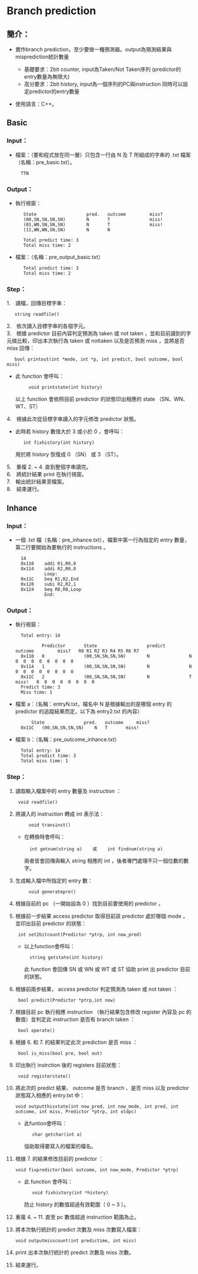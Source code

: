 # Branch prediction
## 簡介：  
* 實作branch prediction，至少要做一種預測器。output為預測結果與misprediction統計數量

    * 基礎要求：2bit counter, input為Taken/Not Taken序列 (predictor的entry數量為無限大)
    * 高分要求：2bit history, input為一個序列的PC與instruction 同時可以設定predictor的entry數量
* 使用語言：C++。


## Basic
### Input：
* 檔案：（要和程式放在同一層）只包含一行由 N 及 T 所組成的字串的 .txt 檔案（名稱：pre_basic.txt）。

        TTN
### Output：  
   * 執行視窗：
            
            State                   pred.   outcome         miss?
            (00,SN,SN,SN,SN)        N       T               miss!
            (01,WN,SN,SN,SN)        N       T               miss!
            (11,WN,WN,SN,SN)        N       N

            Total predict time: 3
            Total miss time: 2
   * 檔案：（名稱：pre_output_basic.txt）
    
            Total predict time: 3
            Total miss time: 2
### Step：  
1.　讀檔，回傳目標字串：

       string readfile() 

2.　依次讀入目標字串的各個字元。  
3.　根據 predictor 目前內容判定預測為 taken 或 not taken ，並和目前讀到的字元做比較，印出本次執行為 taken 或 nottaken 以及是否預測 miss ，並將是否 miss 回傳：

       bool printout(int *mode, int *p, int predict, bool outcome, bool miss) 
    

*  此 function 會呼叫：

 
            void printstate(int history) 
            
    以上 function 會依照目前 predictior 的狀態印出相應的 state （SN、WN、WT、ST）

4.　根據此次從目標字串讀入的字元修改 predictor 狀態。  
*    此時若 history 數值大於 3 或小於 0 ，會呼叫：
    
            int fixhistory(int history) 
        
        用於將 history 恢復成 0 （SN） 或 3 （ST）。  

5.　重複 2. ~ 4. 直到整個字串讀完。  
6.　將統計結果 print 在執行視窗。  
7.　輸出統計結果至檔案。  
8.　結束運行。     
## Inhance
### Input：
* 一個 .txt 檔（名稱：pre_inhance.txt），檔案中第一行為指定的 entry 數量，第二行要開始為要執行的 instructions 。

        14
        0x110    addi R1,R0,0
        0x114    addi R2,R0,0
                 Loop:
        0x11C    beq R1,R2,End
        0x120    subi R2,R2,1
        0x124    beq R0,R0,Loop
	             End:
### Output：  
* 執行視窗：
            
        Total entry: 14

                Predictor       State                   predict         outcome         miss?   R0 R1 R2 R3 R4 R5 R6 R7
        0x110   0               (00,SN,SN,SN,SN)        N               N                       0  0  0  0  0  0  0  0
        0x114   1               (00,SN,SN,SN,SN)        N               N                       0  0  0  0  0  0  0  0
        0x11C   2               (00,SN,SN,SN,SN)        N               T               miss!   0  0  0  0  0  0  0  0
        Predict time: 3
        Miss time: 1
* 檔案 a：（名稱：entryN.txt，檔名中 N 是根據輸出的是哪個 entry 的 predictor 的追蹤結果而定，以下為 entry2.txt 的內容）
    
        	State		    	pred.	outcome	    miss?	
        0x11C	(00,SN,SN,SN,SN)	N	T	    miss!

* 檔案 b：（名稱：pre_outcome_inhance.txt）

        Total entry: 14
        Total predict time: 3
        Total miss time: 1


### Step：
1. 讀取輸入檔案中的 entry 數量及 instruction ：

        void readfile() 
2. 將讀入的 instruction 轉成 int 表示法：

            void transinst()
        
    * 在轉換時會呼叫：

            int getnum(string a)    或    int findnum(string a)
        兩者皆會回傳與輸入 string 相應的 int ，後者專門處理不只一個位數的數字。

3. 生成輸入檔中所指定的 entry 數：

            void generatepre()
4. 根據目前的 pc （一開始設為 0 ）找到目前要使用的 predictor 。  
5. 根據前一步結果 access predictor 取得目前該 predictor 處於哪個 mode ，並印出目前 predictor 的狀態：
            
        int set2bitcount(Predictor *ptrp, int now_pred)
    * 以上function會呼叫：

            string getstate(int history) 

        此 function 會回傳 SN 或 WN 或 WT 或 ST 協助 print 出 predictor 目前的狀態。

6. 根據前兩步結果， access predictor 判定預測為 taken 或 not taken ：

        bool predict(Predictor *ptrp,int now)

7. 根據目前 pc 執行相應 instruction （執行結果包含修改 register 內容及 pc 的數值）並判定此 instruction 是否有 branch taken ：

        bool operate()
    
8. 根據 6. 和 7. 的結果判定此次 prediction 是否 miss ：

        bool is_miss(bool pre, bool out)

9. 印出執行 instrction 後的 registers 目前狀態：

        void registerstate()

10. 將此次的 predict 結果、 outcome 是否 branch 、是否 miss 以及 predictor 狀態寫入相應的 entry.txt 中：

        void outputthisstate(int now_pred, int now_mode, int pred, int outcome, int miss, Predictor *ptrp, int oldpc)
    
    *    此funtion會呼叫：

                char getchar(int a)
            協助取得要寫入的檔案的檔名。
    
11. 根據 7. 的結果修改目前的 predictor ：

        void fixpredictor(bool outcome, int now_mode, Predictor *ptrp)

    *    此 function 會呼叫：

                void fixhistory(int *history) 
            防止 history 的數值超過有效範圍（ 0 ~ 3 ）。  
12. 重複 4. ~ 11. 直至 pc 數值超過 instruction 範圍為止。  
13. 將本次執行統計的 predict 次數及 miss 次數寫入檔案：  

		void outputmisscount(int predictime, int miss)
            
14. print 出本次執行統計的 predict 次數及 miss 次數。  
15. 結束運行。
